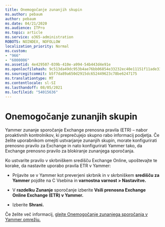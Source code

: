 ```yaml
---
title: Onemogočanje zunanjih skupin
ms.author: pebaum
author: pebaum
ms.date: 04/21/2020
ms.audience: ITPro
ms.topic: article
ms.service: o365-administration
ROBOTS: NOINDEX, NOFOLLOW
localization_priority: Normal
ms.custom:
- "966"
- "6000006"
ms.assetid: 4e429507-039b-410e-a994-54b443d4e91e
ms.openlocfilehash: 9c513da49dc953b4ae76bb06854e33232ec40e11151f11ade33c3080092aa598
ms.sourcegitcommit: b5f7da89a650d2915dc652449623c78be6247175
ms.translationtype: MT
ms.contentlocale: sl-SI
ms.lasthandoff: 08/05/2021
ms.locfileid: "54015636"
---
```

# <a name="how-to-disable-external-groups"></a>Onemogočanje zunanjih skupin

Yammer zunanje sporočanje Exchange prenosna pravila (ETR) – nabor proaktivnih kontrolnikov, ki preprečujejo skupno rabo informacij podjetja. Če želite uporabnikom omejiti ustvarjanje zunanjih skupin, morate konfigurirati prenosno pravilo za Exchange in nato konfigurirati Yammer tako, da Exchange prenosno pravilo za blokiranje zunanjega sporočanja.
  
Ko ustvarite pravilo v skrbniškem središču Exchange Online, upoštevajte te korake, da nastavite uporabo pravila ETR v Yammer:
  
- Prijavite se v Yammer kot preverjeni skrbnik in v skrbniškem **središču za Yammer** pojdite na C Vsebina in **varnostna varnost \> Nastavitve.**

- V **razdelku Zunanje** sporočanje izberite **Vsili prenosna Exchange Online Exchange (ETR) v Yammer.**

- Izberite **Shrani.**

Če želite več informacij, [glejte Onemogočanje zunanjega sporočanja v Yammer omrežju.](https://docs.microsoft.com/yammer/work-with-external-users/disable-external-messaging)
  